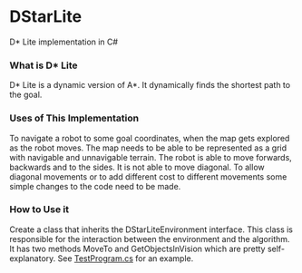 # DStarLite
D* Lite implementation in C#
### What is D* Lite
D* Lite is a dynamic version of A*. It dynamically finds the shortest path to the goal.
### Uses of This Implementation
To navigate a robot to some goal coordinates, when the map gets explored as the robot moves. The map needs to be able to be represented as a grid with navigable and unnavigable terrain. The robot is able to move forwards, backwards and to the sides. It is not able to move diagonal. To allow diagonal movements or to add different cost to different movements some simple changes to the code need to be made.
### How to Use it
Create a class that inherits the DStarLiteEnvironment interface. This class is responsible for the interaction between the environment and the algorithm. It has two methods MoveTo and GetObjectsInVision which are pretty self-explanatory. See <a href="https://github.com/Bastiantheone/DStarLite/blob/master/TestProgram.cs">TestProgram.cs</a> for an example.
